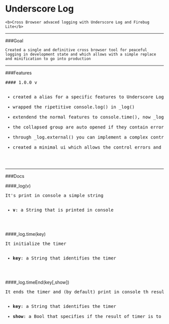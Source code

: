 Underscore Log
==============

	<b>Cross Browser advaced logging with Underscore Log and Firebug Lite</b>

----------------------------------------------------------------------------

###Goal

	Created a single and definitive cross browser tool for peaceful logging in development state and which allows with a simple replace and minification to go into production

----------------------------------------------------------------------------

###Features
<pre>
#### 1.0.0 v
<ul>
<li>created a alias for a specific features to Underscore Log: _log</li>
<li>wrapped the ripetitive console.log() in _log()</li>
<li>extendend the normal features to console.time(), now _log.time() stored all the iterations of itself to provide statics through _log.timeStat()</li>
<li>the collapsed group are auto opened if they contain error or warn</li>
<li>through _log.external() you can implement a complex control code in an external file: _logExt.js</li>
<li>created a minimal ui which allows the control errors and warns even when Firebug Lite is closed</li>
</ul>
</pre>

----------------------------------------------------------------------------

###Docs

####_log(v)
<pre>
It's print in console a simple string
<ul>
<li><b>v</b>: a String that is printed in console</li>
</ul>
</pre>

####_log.time(key)
<pre>
It initialize the timer
<ul>
<li><b>key</b>: a String that identifies the timer</li>
</ul>
</pre>

####_log.timeEnd(key[,show])
<pre>
It ends the timer and (by default) print in console th result of timer
<ul>
<li><b>key</b>: a String that identifies the timer</li>
<li><b>show</b>: a Bool that specifies if the result of timer is to be printed in console, by default this is true</li>
</ul>
</pre>